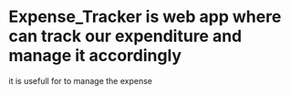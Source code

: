 # Expense_Tracker is web app where can track our expenditure and manage it accordingly
it is usefull for to manage the expense

